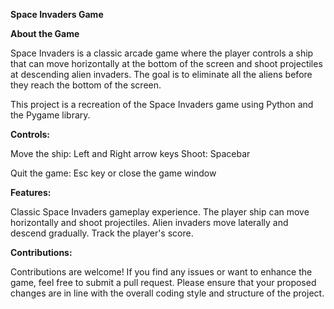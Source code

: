 **Space Invaders Game**

**About the Game**

Space Invaders is a classic arcade game where the player controls a ship that can move horizontally at the bottom of the screen and shoot projectiles at descending alien invaders. The goal is to eliminate all the aliens before they reach the bottom of the screen.

This project is a recreation of the Space Invaders game using Python and the Pygame library.

**Controls:**

Move the ship: Left and Right arrow keys
Shoot: Spacebar

Quit the game: Esc key or close the game window

**Features:**

Classic Space Invaders gameplay experience.
The player ship can move horizontally and shoot projectiles.
Alien invaders move laterally and descend gradually.
Track the player's score.

**Contributions:**

Contributions are welcome! If you find any issues or want to enhance the game, feel free to submit a pull request. Please ensure that your proposed changes are in line with the overall coding style and structure of the project.
